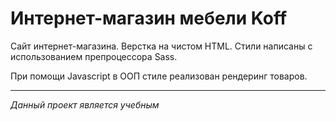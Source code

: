 # Интернет-магазин мебели Koff

Сайт интернет-магазина. Верстка на чистом HTML. Стили написаны с использованием препроцессора Sass.

При помощи Javascript в ООП стиле реализован рендеринг товаров.

---
*Данный проект является учебным*
